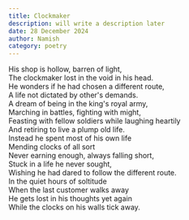 ```yaml
---
title: Clockmaker
description: will write a description later
date: 28 December 2024
author: Namish 
category: poetry
---
```


His shop is hollow, barren of light,<br/>
The clockmaker lost in the void in his head.<br/>
He wonders if he had chosen a different route,<br/>
A life not dictated by other's demands.<br/>
A dream of being in the king's royal army,<br/>
Marching in battles, fighting with might,<br/>
Feasting with fellow soldiers while laughing heartily<br/>
And retiring to live a plump old life.<br/>
Instead he spent most of his own life<br/>
Mending clocks of all sort<br/>
Never earning enough, always falling short,<br/> 
Stuck in a life he never sought,<br/>
Wishing he had dared to follow the different route.<br/>
In the quiet hours of soltitude <br/>
When the last customer walks away <br/>
He gets lost in his thoughts yet again <br/>
While the clocks on his walls tick away. <br/>
